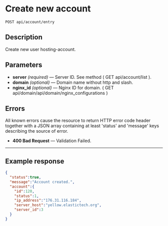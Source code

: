 # Create new account

    POST api/account/entry

## Description

Create new user hosting-account.

## Parameters

- **server** _(required)_ — Server ID. See method ( GET api/account/list ).
- **domain** _(optional)_ — Domain name without http and slash.
- **nginx_id** _(optional)_ — Nginx ID for domain. ( GET api/domain/api/domain/nginx_configurations )

## Errors

All known errors cause the resource to return HTTP error code header together with a JSON array containing at least 'status' and 'message' keys describing the source of error.

- **400 Bad Request** — Validation Failed.

***

## Example response

```json
{
  "status":true,
  "message":"Account created.",
  "account":{
    "id":120,
    "status":1,
    "ip_address":"176.31.116.184",
    "server_host":"yellow.elastictech.org",
    "server_id":3
  }
}
```
